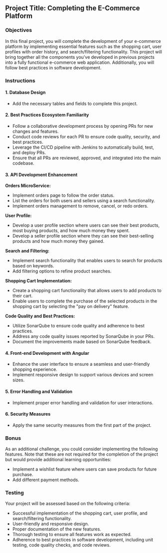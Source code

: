 ## Project Title: Completing the E-Commerce Platform

### Objectives

In this final project, you will complete the development of your e-commerce platform by implementing essential features such as the shopping cart, user profiles with order history, and search/filtering functionality. This project will bring together all the components you've developed in previous projects into a fully functional e-commerce web application. Additionally, you will follow best practices in software development.

### Instructions

#### 1. Database Design

- Add the necessary tables and fields to complete this project.

#### 2. Best Practices Ecosystem Familiarity

- Follow a collaborative development process by opening PRs for new changes and features.
- Conduct code reviews for each PR to ensure code quality, security, and best practices.
- Leverage the CI/CD pipeline with Jenkins to automatically build, test, and deploy PRs.
- Ensure that all PRs are reviewed, approved, and integrated into the main codebase.

#### 3. API Development Enhancement

**Orders MicroService:**

- Implement orders page to follow the order status.
- List the orders for both users and sellers using a search functionality.
- Implement orders management to remove, cancel, or redo orders.

**User Profile:**

- Develop a user profile section where users can see their best products, most buying products, and how much money they spent.
- Develop a seller profile section where they can see their best-selling products and how much money they gained.

**Search and Filtering:**

- Implement search functionality that enables users to search for products based on keywords.
- Add filtering options to refine product searches.

**Shopping Cart Implementation:**

- Create a shopping cart functionality that allows users to add products to their cart.
- Enable users to complete the purchase of the selected products in the shopping cart by selecting the "pay on delivery" feature.

**Code Quality and Best Practices:**

- Utilize SonarQube to ensure code quality and adherence to best practices.
- Address any code quality issues reported by SonarQube in your PRs.
- Document the improvements made based on SonarQube feedback.

#### 4. Front-end Development with Angular

- Enhance the user interface to ensure a seamless and user-friendly shopping experience.
- Implement responsive design to support various devices and screen sizes.

#### 5. Error Handling and Validation

- Implement proper error handling and validation for user interactions.

#### 6. Security Measures

- Apply the same security measures from the first part of the project.

### Bonus

As an additional challenge, you could consider implementing the following features. Note that these are not required for the completion of the project but would provide additional learning opportunities:

- Implement a wishlist feature where users can save products for future purchase.
- Add different payment methods.

### Testing

Your project will be assessed based on the following criteria:

- Successful implementation of the shopping cart, user profile, and search/filtering functionality.
- User-friendly and responsive design.
- Proper documentation of the new features.
- Thorough testing to ensure all features work as expected.
- Adherence to best practices in software development, including unit testing, code quality checks, and code reviews.
